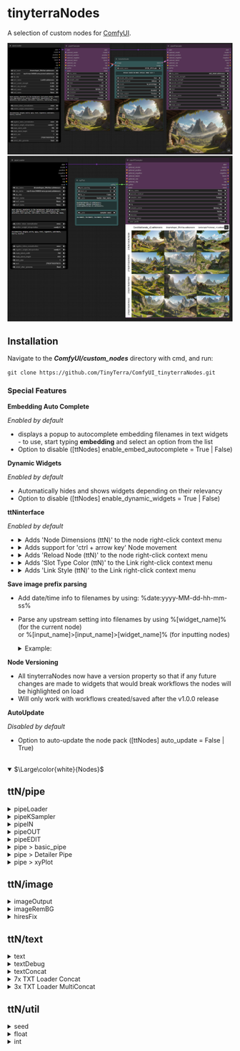 # tinyterraNodes
A selection of custom nodes for [ComfyUI](https://github.com/comfyanonymous/ComfyUI).

![tinyterra_trueHRFix](workflows/tinyterra_trueHRFix.png)
![tinyterra_xyPlot](workflows/tinyterra_xyPlot.png)

## Installation
Navigate to the **_ComfyUI/custom_nodes_** directory with cmd, and run:

`git clone https://github.com/TinyTerra/ComfyUI_tinyterraNodes.git`

### Special Features
**Embedding Auto Complete**

*Enabled by default*
+ displays a popup to autocomplete embedding filenames in text widgets - to use, start typing **embedding** and select an option from the list
+ Option to disable ([ttNodes] enable_embed_autocomplete = True | False)

**Dynamic Widgets**

*Enabled by default*

+ Automatically hides and shows widgets depending on their relevancy
+ Option to disable ([ttNodes] enable_dynamic_widgets = True | False)

**ttNinterface**

*Enabled by default*

+ <details><summary>Adds 'Node Dimensions (ttN)' to the node right-click context menu</summary> Allows setting specific node Width and Height values as long as they are above the minimum size for the given node.
+ <details><summary>Adds support for 'ctrl + arrow key' Node movement</summary> This aligns the node(s) to the set ComfyUI grid spacing size and move the node in the direction of the arrow key by the grid spacing value. Holding shift in addition will move the node by the grid spacing size * 10.
+ <details><summary>Adds 'Reload Node (ttN)' to the node right-click context menu</summary> Creates a new instance of the node with the same position, size, color and title (will disconnect any IO wires). It attempts to retain set widget values which is useful for replacing nodes when a node/widget update occurs </details>
+ <details><summary>Adds 'Slot Type Color (ttN)' to the Link right-click context menu</summary> Opens a color picker dialog menu to update the color of the selected link type. </details>
+ <details><summary>Adds 'Link Style (ttN)' to the Link right-click context menu</summary> Sets the default link line type. </details>

**Save image prefix parsing**

+ Add date/time info to filenames by using: %date:yyyy-MM-dd-hh-mm-ss%
+ Parse any upstream setting into filenames by using %[widget_name]% (for the current node) <br>
or %[input_name]>[input_name]>[widget_name]% (for inputting nodes) <br>
  <details><summary>Example:
  </summary>

  ![tinyterra_prefixParsing](workflows/tinyterra_prefixParsing.png)
  </details>

**Node Versioning**

+ All tinyterraNodes now have a version property so that if any future changes are made to widgets that would break workflows the nodes will be highlighted on load
+ Will only work with workflows created/saved after the v1.0.0 release

**AutoUpdate**

*Disabled by default*

+ Option to auto-update the node pack ([ttNodes] auto_update = False | True)

<br>
<details open>
	<summary>$\Large\color{white}{Nodes}$</summary>

## ttN/pipe

<details>
  <summary>pipeLoader</summary>
  
(Modified from [Efficiency Nodes](https://github.com/LucianoCirino/efficiency-nodes-comfyui) and [ADV_CLIP_emb](https://github.com/BlenderNeko/ComfyUI_ADV_CLIP_emb))

Combination of Efficiency Loader and Advanced CLIP Text Encode with an additional pipe output
+ _**Inputs -** model, vae, clip skip, (lora1, modelstrength clipstrength), (Lora2, modelstrength clipstrength), (Lora3, modelstrength clipstrength), (positive prompt, token normalization, weight interpretation), (negative prompt, token normalization, weight interpretation), (latent width, height), batch size, seed_
+ _**Outputs -** pipe, model, conditioning, conditioning, samples, vae, clip, seed_
   </details>

<details>
  <summary>pipeKSampler</summary>
  
(Modified from [Efficiency Nodes](https://github.com/LucianoCirino/efficiency-nodes-comfyui) and [QOLS_Omar92](https://github.com/omar92/ComfyUI-QualityOfLifeSuit_Omar92))

Combination of Efficiency Loader and Advanced CLIP Text Encode with an additional pipe output
+ _**Inputs -** pipe, (optional pipe overrides), script, (Lora, model strength, clip strength), (upscale method, factor, crop), sampler state, steps, cfg, sampler name, scheduler, denoise, (image output [None, Preview, Save]), Save_Prefix_
+ _**Outputs -** pipe, model, conditioning, conditioning, samples, vae, clip, image, seed_

Old node layout:

<img src="https://github.com/TinyTerra/ComfyUI_tinyterraNodes/assets/115619949/32b189de-42e3-4464-b3b2-4e0e225e6abe"  width="50%">

With pipeLoader and pipeKSampler:

<img src="https://github.com/TinyTerra/ComfyUI_tinyterraNodes/assets/115619949/c806c2e3-2efb-44cb-bdf0-3fbc20251456"  width="50%">
  </details>
  
<details>
  <summary>pipeIN</summary>

Encode up to 8 frequently used inputs into a single Pipe line.
+ _**Inputs -** model, conditioning, conditioning, samples, vae, clip, image, seed_
+ _**Outputs -** pipe_
   </details>

<details>
  <summary>pipeOUT</summary>

Decode single Pipe line into the 8 original outputs, AND a Pipe throughput.
+ _**Inputs -** pipe_
+ _**Outputs -** model, conditioning, conditioning, samples, vae, clip, image, seed, pipe_
   </details>

<details>
  <summary>pipeEDIT</summary>

Update/Overwrite any of the 8 original inputs in a Pipe line with new information.
+ _**Inputs -** pipe, model, conditioning, conditioning, samples, vae, clip, image, seed_
+ _**Outputs -** pipe_
   </details>

<details>
  <summary>pipe > basic_pipe</summary>

Convert ttN pipe line to basic pipe (to be compatible with [ImpactPack](https://github.com/ltdrdata/ComfyUI-Impact-Pack)), WITH original pipe throughput
+ _**Inputs -** pipe[model, conditioning, conditioning, samples, vae, clip, image, seed]_
+ _**Outputs -** basic_pipe[model, clip, vae, conditioning, conditioning], pipe_
   </details>

<details>
  <summary>pipe > Detailer Pipe</summary>
  
Convert ttN pipe line to detailer pipe (to be compatible with [ImpactPack](https://github.com/ltdrdata/ComfyUI-Impact-Pack)), WITH original pipe throughput
+ _**Inputs -** pipe[model, conditioning, conditioning, samples, vae, clip, image, seed], bbox_detector, sam_model_opt_
+ _**Outputs -** detailer_pipe[model, vae, conditioning, conditioning, bbox_detector, sam_model_opt], pipe_
   </details>

<details>
  <summary>pipe > xyPlot</summary>
  
pipeKSampler input to generate xy plots using sampler and loader values. (Any values not set by xyPlot will be taken from the corresponding pipeKSampler or pipeLoader)
+ _**Inputs -** grid_spacing, latent_id, flip_xy, x_axis, x_values, y_axis, y_values_
+ _**Outputs -** xyPlot_
   </details>

## ttN/image
  
<details>
  <summary>imageOutput</summary>
  
Preview or Save an image with one node, with image throughput.
+ _**Inputs -** image, image output[Hide, Preview, Save, Hide/Save], output path, save prefix, number padding[None, 2-9], overwrite existing[True, False], embed workflow[True, False]_
+ _**Outputs -** image_
  
</details>
  
<details>
  <summary>imageRemBG</summary>
  
(Using [RemBG](https://github.com/danielgatis/rembg))

Background Removal node with optional image preview & save.
+ _**Inputs -** image, image output[Disabled, Preview, Save], save prefix_
+ _**Outputs -** image, mask_

Example of a photobashing workflow using pipeNodes, imageRemBG, imageOutput and nodes from [ADV_CLIP_emb](https://github.com/BlenderNeko/ComfyUI_ADV_CLIP_emb) and [ImpactPack](https://github.com/ltdrdata/ComfyUI-Impact-Pack/tree/Main):
![photobash](workflows/tinyterra_imagebash.png)

 </details>
  
<details>
  <summary>hiresFix</summary>

Upscale image by model, optional rescale of result image.
+ _**Inputs -** image, vae, upscale_model, rescale_after_model[true, false], rescale[by_percentage, to Width/Height], rescale method[nearest-exact, bilinear, area], factor, width, height, crop, image_output[Hide, Preview, Save], save prefix, output_latent[true, false]_
+ _**Outputs -** image, latent_
   </details>

## ttN/text
<details>
  <summary>text</summary>

Basic TextBox Loader.
+ _**Outputs -** text (STRING)_
   </details>

<details>
  <summary>textDebug</summary>

Text input, to display text inside the node, with optional print to console.
+ _**inputs -** text, print_to_console_
+ _**Outputs -** text (STRING)_
   </details>
  
<details>
  <summary>textConcat</summary>

3 TextBOX inputs with a single concatenated output.
+ _**inputs -** text1, text2, text3 (STRING's), delimiter_
+ _**Outputs -** text (STRING)_
   </details>

<details>
  <summary>7x TXT Loader Concat</summary>

7 TextBOX inputs concatenated with spaces into a single output, AND seperate text outputs.
+ _**inputs -** text1, text2, text3, text4, text5, text6, text7 (STRING's), delimiter_
+ _**Outputs -** text1, text2, text3, text4, text5, text6, text7, concat (STRING's)_
   </details>

<details>
  <summary>3x TXT Loader MultiConcat</summary>

3 TextBOX inputs with seperate text outputs AND multiple concatenation variations (concatenated with spaces).
+ _**inputs -** text1, text2, text3 (STRING's), delimiter_
+ _**Outputs -** text1, text2, text3, 1 & 2, 1 & 3, 2 & 3, concat (STRING's)_
   </details>

## ttN/util
<details>
  <summary>seed</summary>

Basic Seed Loader.
+ _**Outputs -** seed (INT)_
   </details>

<details>
  <summary>float</summary>

float loader and converter
+ _**inputs -** float (FLOAT)_
+ _**Outputs -** float, int, text (FLOAT, INT, STRING)_
   </details>

<details>
  <summary>int</summary>
  
int loader and converter
+ _**inputs -** int (INT)_
+ _**Outputs -** int, float, text (INT, FLOAT, STRING)_
   </details>
  
 </details>
